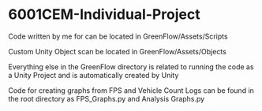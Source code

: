 # 6001CEM-Individual-Project

Code written by me for can be located in GreenFlow/Assets/Scripts

Custom Unity Object scan be located in GreenFlow/Assets/Objects

Everything else in the GreenFlow directory is related to running the code as a Unity Project and is automatically created by Unity

Code for creating graphs from FPS and Vehicle Count Logs can be found in the root directory as FPS_Graphs.py and Analysis Graphs.py

